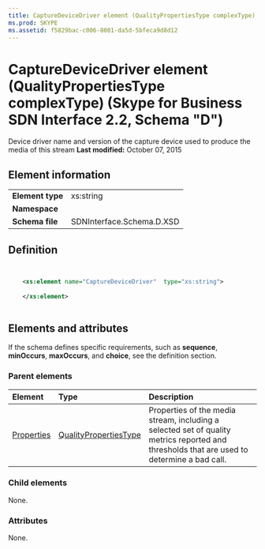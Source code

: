 ```yaml
---
title: CaptureDeviceDriver element (QualityPropertiesType complexType) (Skype for Business SDN Interface 2.2, Schema "D")
ms.prod: SKYPE
ms.assetid: f5829bac-c006-8001-da5d-5bfeca9d8d12
---
```



# CaptureDeviceDriver element (QualityPropertiesType complexType) (Skype for Business SDN Interface 2.2, Schema "D")
Device driver name and version of the capture device used to produce the media of this stream 
 **Last modified:** October 07, 2015
  
    
    


## Element information


|||
|:-----|:-----|
|**Element type**|xs:string |
|**Namespace**||
|**Schema file**|SDNInterface.Schema.D.XSD |
   

## Definition


```XML


    <xs:element name="CaptureDeviceDriver"  type="xs:string">
    
    </xs:element>
  
```


## Elements and attributes

If the schema defines specific requirements, such as **sequence**, **minOccurs**, **maxOccurs**, and **choice**, see the definition section. 
  
    
    

### Parent elements



|**Element**|**Type**|**Description**|
|:-----|:-----|:-----|
| [Properties](properties-element-qualitytype-complextype-1.md)| [QualityPropertiesType](qualitypropertiestype-complextype.md)|Properties of the media stream, including a selected set of quality metrics reported and thresholds that are used to determine a bad call. |
   

### Child elements

None. 
  
    
    

### Attributes

None. 
  
    
    

